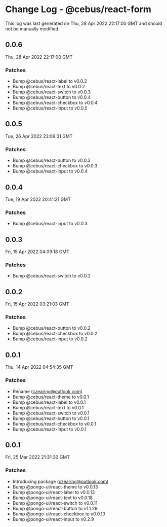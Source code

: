 # Change Log - @cebus/react-form

This log was last generated on Thu, 28 Apr 2022 22:17:00 GMT and should not be manually modified.

<!-- Start content -->

## 0.0.6

Thu, 28 Apr 2022 22:17:00 GMT

### Patches

- Bump @cebus/react-label to v0.0.2
- Bump @cebus/react-text to v0.0.2
- Bump @cebus/react-switch to v0.0.3
- Bump @cebus/react-button to v0.0.4
- Bump @cebus/react-checkbox to v0.0.4
- Bump @cebus/react-input to v0.0.5

## 0.0.5

Tue, 26 Apr 2022 23:09:31 GMT

### Patches

- Bump @cebus/react-button to v0.0.3
- Bump @cebus/react-checkbox to v0.0.3
- Bump @cebus/react-input to v0.0.4

## 0.0.4

Tue, 19 Apr 2022 20:41:21 GMT

### Patches

- Bump @cebus/react-input to v0.0.3

## 0.0.3

Fri, 15 Apr 2022 04:09:18 GMT

### Patches

- Bump @cebus/react-switch to v0.0.2

## 0.0.2

Fri, 15 Apr 2022 03:21:03 GMT

### Patches

- Bump @cebus/react-button to v0.0.2
- Bump @cebus/react-checkbox to v0.0.2
- Bump @cebus/react-input to v0.0.2

## 0.0.1

Thu, 14 Apr 2022 04:54:35 GMT

### Patches

- Rename (czearing@outlook.com)
- Bump @cebus/react-theme to v0.0.1
- Bump @cebus/react-label to v0.0.1
- Bump @cebus/react-text to v0.0.1
- Bump @cebus/react-switch to v0.0.1
- Bump @cebus/react-button to v0.0.1
- Bump @cebus/react-checkbox to v0.0.1
- Bump @cebus/react-input to v0.0.1

## 0.0.1

Fri, 25 Mar 2022 21:31:30 GMT

### Patches

- Introducing package (czearing@outlook.com)
- Bump @pongo-ui/react-theme to v0.0.13
- Bump @pongo-ui/react-label to v0.0.13
- Bump @pongo-ui/react-text to v0.0.18
- Bump @pongo-ui/react-switch to v0.0.11
- Bump @pongo-ui/react-button to v1.1.29
- Bump @pongo-ui/react-checkbox to v0.0.10
- Bump @pongo-ui/react-input to v0.2.9
